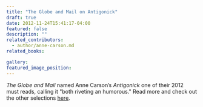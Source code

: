 ```yaml
---
title: "The Globe and Mail on Antigonick"
draft: true
date: 2012-11-24T15:41:17-04:00
featured: false
description: ""
related_contributors:
  - author/anne-carson.md
related_books:

gallery:
featured_image_position: 
---
```


_The Globe and Mail_ named Anne Carson’s _Antigonick_ one of their 2012 must reads, calling it "both riveting an humorous." Read more and check out the other selections [here](http://www.theglobeandmail.com/arts/books-and-media/5-graphic-novels-and-poetry-books-from-2012-you-need-to-read/article5608343/?cmpid=rss1).

